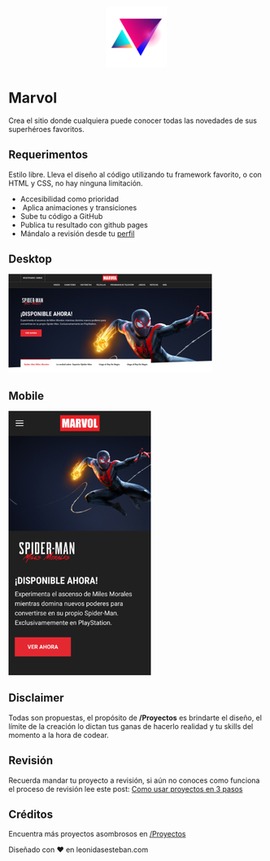 <div align="center">
<img width="120px"  src="https://raw.githubusercontent.com/no-te-rindas/logo/main/Logo/LeonidasEsteban-destello-envolvente-cuadrada.png" />
</div>

# Marvol

Crea el sitio donde cualquiera puede conocer todas las novedades de sus superhéroes favoritos.

## Requerimentos

Estilo libre. Lleva el diseño al código utilizando tu framework favorito, o con HTML y CSS, no hay ninguna limitación.

- Accesibilidad como prioridad
-  Aplica animaciones y transiciones
- Sube tu código a GitHub
- Publica tu resultado con github pages
- Mándalo a revisión desde tu [perfil](https://leonidasesteban.com/estudiante)

## Desktop

<img width="400px"  src="https://github.com/no-te-rindas/imagenes/blob/main/Readmes/marvol/marvol-desktop.png?raw=true" />

## Mobile

<img width="280px" src="https://github.com/no-te-rindas/imagenes/blob/main/Readmes/marvol/marvol-mobile.png?raw=true">

## Disclaimer

Todas son propuestas, el propósito de **/Proyectos** es brindarte el diseño, el límite de la creación lo dictan tus ganas de hacerlo realidad y tu skills del momento a la hora de codear.

## Revisión

Recuerda mandar tu proyecto a revisión, si aún no conoces como funciona el proceso de revisión lee este post: [Como usar proyectos en 3 pasos](https://leonidasesteban.com/blog/como-usar-proyectos-en-3-pasos)

## Créditos

Encuentra más proyectos asombrosos en [/Proyectos](https://leonidasesteban.com/proyectos)

Diseñado con ♥️ en leonidasesteban.com
